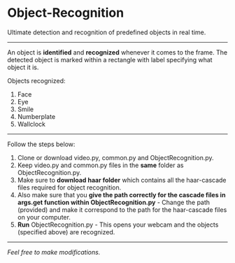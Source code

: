 # Object-Recognition
Ultimate detection and recognition of predefined objects in real time.

************************************

An object is **identified** and **recognized** whenever it comes to the frame. The detected object is marked within a rectangle with label specifying what object it is.

Objects recognized:
1. Face
2. Eye
3. Smile
4. Numberplate
5. Wallclock

******
Follow the steps below:
1. Clone or download video.py, common.py and ObjectRecognition.py.
2. Keep video.py and common.py files in the **same** folder as ObjectRecognition.py.
3. Make sure to **download haar folder** which contains all the haar-cascade files required for object recognition.
4. Also make sure that you **give the path correctly for the cascade files in args.get function within ObjectRecognition.py** - Change the path (provided) and make it correspond to the path for the haar-cascade files on your computer. 
5. **Run** ObjectRecognition.py - This opens your webcam and the objects (specified above) are recognized.

******

*Feel free to make modifications.*

